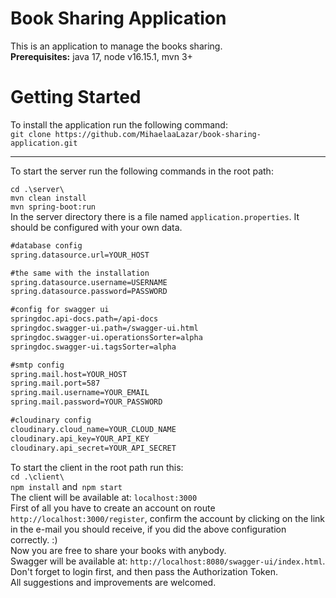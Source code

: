 # Book Sharing Application

This is an application to manage the books sharing.
<br>
<b>Prerequisites:</b> java 17, node v16.15.1, mvn 3+  


# Getting Started

To install the application run the following command: 
<br>
`git clone https://github.com/MihaelaaLazar/book-sharing-application.git` 
<br>
<hr>
To start the server run the following commands in the root path: 
<br>

`cd .\server\ `
<br>
`mvn clean install` 
<br>
`mvn spring-boot:run`
<br>
In the server directory there is a file named `application.properties`. It should be configured with your own data. 
```xml
#database config
spring.datasource.url=YOUR_HOST

#the same with the installation
spring.datasource.username=USERNAME
spring.datasource.password=PASSWORD

#config for swagger ui
springdoc.api-docs.path=/api-docs
springdoc.swagger-ui.path=/swagger-ui.html
springdoc.swagger-ui.operationsSorter=alpha
springdoc.swagger-ui.tagsSorter=alpha

#smtp config
spring.mail.host=YOUR_HOST
spring.mail.port=587
spring.mail.username=YOUR_EMAIL
spring.mail.password=YOUR_PASSWORD

#cloudinary config
cloudinary.cloud_name=YOUR_CLOUD_NAME
cloudinary.api_key=YOUR_API_KEY
cloudinary.api_secret=YOUR_API_SECRET
```

To start the client in the root path run this:
<br>
`cd .\client\`
<br>
`npm install` and` npm start`
<br>
The client will be available at: `localhost:3000`
<br>
First of all you have to create an account on route `http://localhost:3000/register`, confirm the account by clicking on the link in the e-mail you should receive, if you did the above configuration correctly. :) 
<br>
Now you are free to share your books with anybody.
<br>
Swagger will be available at: `http://localhost:8080/swagger-ui/index.html`. Don't forget to login first, and then pass the Authorization Token.
<br>
All suggestions and improvements are welcomed. 



